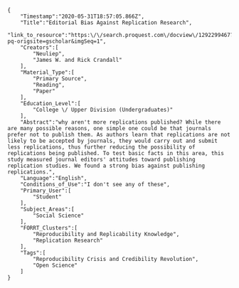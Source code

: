 
    {
        "Timestamp":"2020-05-31T18:57:05.866Z",
        "Title":"Editorial Bias Against Replication Research",
        "link_to_resource":"https:\/\/search.proquest.com\/docview\/1292299467?pq-origsite=gscholar&imgSeq=1",
        "Creators":[
            "Neuliep",
            "James W. and Rick Crandall"
        ],
        "Material_Type":[
            "Primary Source",
            "Reading",
            "Paper"
        ],
        "Education_Level":[
            "College \/ Upper Division (Undergraduates)"
        ],
        "Abstract":"why aren't more replications published? While there are many possible reasons, one simple one could be that journals prefer not to publish them. As authors learn that replications are not likely to be accepted by journals, they would carry out and submit less replications, thus further reducing the possibility of replications being published. To test basic facts in this area, this study measured journal editors' attitudes toward publishing replication studies. We found a strong bias against publishing replications.",
        "Language":"English",
        "Conditions_of_Use":"I don't see any of these",
        "Primary_User":[
            "Student"
        ],
        "Subject_Areas":[
            "Social Science"
        ],
        "FORRT_Clusters":[
            "Reproducibility and Replicability Knowledge",
            "Replication Research"
        ],
        "Tags":[
            "Reproducibility Crisis and Credibility Revolution",
            "Open Science"
        ]
    }
